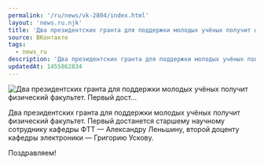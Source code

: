 ```yaml
---
permalink: '/ru/news/vk-2804/index.html'
layout: 'news.ru.njk'
title: 'Два президентских гранта для поддержки молодых учёных получит физический факультет. Первый дост…'
source: ВКонтакте
tags:
  - news_ru
description: 'Два президентских гранта для поддержки молодых учёных получит физический факультет. Первый дост…'
updatedAt: 1455862834
---
```

![Два президентских гранта для поддержки молодых учёных получит физический факультет. Первый дост…](https://sun9-55.userapi.com/impf/c633823/v633823484/16a39/W3b8z9hjd5w.jpg?size=594x420&quality=96&proxy=1&sign=736d860e1db53abad956032165d7919f&c_uniq_tag=1IkbU9noIrtAbXy8jd7JycBrgXshEKMKrMtWvIOjH2k&type=album)

Два президентских гранта для поддержки молодых учёных получит физический факультет. Первый достанется старшему научному сотруднику кафедры ФТТ — Александру Леньшину, второй доценту кафедры электроники — Григорию Ускову.

Поздравляем!
